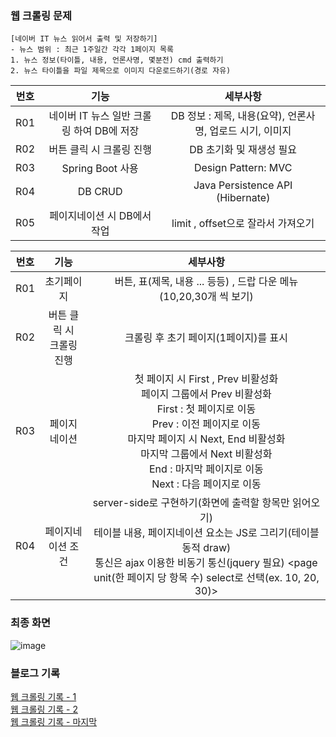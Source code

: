 ### 웹 크롤링 문제
```
[네이버 IT 뉴스 읽어서 출력 및 저장하기]
- 뉴스 범위 : 최근 1주일간 각각 1페이지 목록
1. 뉴스 정보(타이틀, 내용, 언론사명, 몇분전) cmd 출력하기
2. 뉴스 타이틀을 파일 제목으로 이미지 다운로드하기(경로 자유)
```

|번호|기능|세부사항|
|:---:|:---:|:---:|
| R01 | 네이버 IT 뉴스 일반 크롤링 하여 DB에 저장 | DB 정보 : 제목, 내용(요약), 언론사명, 업로드 시기, 이미지  |
| R02 | 버튼 클릭 시 크롤링 진행|DB 초기화 및 재생성 필요|
| R03 | Spring Boot 사용 | Design Pattern: MVC |
| R04 | DB CRUD  | Java Persistence API (Hibernate) |
| R05 | 페이지네이션 시 DB에서 작업| limit , offset으로 잘라서 가져오기 |

|번호|기능|세부사항|
|:---:|:---:|:---:|
| R01 | 초기페이지 | 버튼, 표(제목, 내용 ... 등등) , 드랍 다운 메뉴(10,20,30개 씩 보기) |
| R02 | 버튼 클릭 시 <br> 크롤링 진행|크롤링 후 초기 페이지(1페이지)를 표시|
| R03 | 페이지 네이션| 첫 페이지 시 First , Prev 비활성화 <br> 페이지 그룹에서 Prev 비활성화 <br> First : 첫 페이지로 이동 <br> Prev : 이전 페이지로 이동 <br> 마지막 페이지 시 Next, End 비활성화 <br> 마지막 그룹에서 Next 비활성화 <br> End : 마지막 페이지로 이동 <br> Next : 다음 페이지로 이동|
| R04 |	페이지네이션 조건 | server-side로 구현하기(화면에 출력할 항목만 읽어오기) <br> 테이블 내용, 페이지네이션 요소는 JS로 그리기(테이블 동적 draw) <br> 통신은 ajax 이용한 비동기 통신(jquery 필요) <page unit(한 페이지 당 항목 수) select로 선택(ex. 10, 20, 30)> |

### 최종 화면
![image](https://github.com/MinWook6457/WebCrawling/assets/103114126/9a28ef3f-1bcf-44a9-a159-762be62038c8)

### 블로그 기록
[웹 크롤링 기록 - 1](https://minwook6457.tistory.com/21) <br>
[웹 크롤링 기록 - 2](https://minwook6457.tistory.com/24) <br>
[웹 크롤링 기록 - 마지막](https://minwook6457.tistory.com/25)

